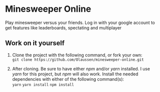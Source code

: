 # Minesweeper Online

Play minesweeper versus your friends. Log in with your google account to get features like leaderboards, spectating and multiplayer

## Work on it yourself

1. Clone the project with the following command, or fork your own: <br>
```git clone https://github.com/Olaussen/minesweeper-online.git``` <br>

2. After cloning. Be sure to have either *npm* and/or *yarn* installed. I use *yarn* for this project, but *npm* will also work. Install the needed dependencies with either of the following command(s):  <br>
```yarn``` ```yarn install``` ```npm install```


